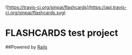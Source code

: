 ![https://travis-ci.org/sinpai/flashcards](https://api.travis-ci.org/sinpai/flashcards.svg)

# FLASHCARDS test project

##Powered by [Rails](http://rubyonrails.org/)


